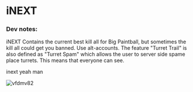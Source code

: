 # iNEXT

### Dev notes:
iNEXT Contains the current best kill all for Big Paintball, but sometimes the kill all could get you banned. Use alt-accounts. The feature "Turret Trail" is also defined as "Turret Spam" which allows the user to server side spame place turrets. This means that everyone can see.

inext yeah man

![vfdmv82](https://user-images.githubusercontent.com/68883593/131062008-c9b9bc4e-f8c7-40e7-8c67-0da6dade4d4b.gif)


